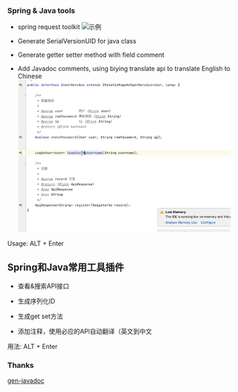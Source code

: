 ### Spring & Java tools

* spring request toolkit
![示例](./docs/request.gif)
* Generate SerialVersionUID for java class
  
* Generate getter setter method with field comment
* Add Javadoc comments, using biying translate api to translate English to Chinese
![示例](./docs/comments.gif)

Usage: ALT + Enter

## Spring和Java常用工具插件
* 查看&搜索API接口
* 生成序列化ID 
* 生成get set方法
  
* 添加注释，使用必应的API自动翻译（英文到中文

用法: ALT + Enter

### Thanks

[gen-javadoc](https://github.com/bpark/gen-javadoc)

